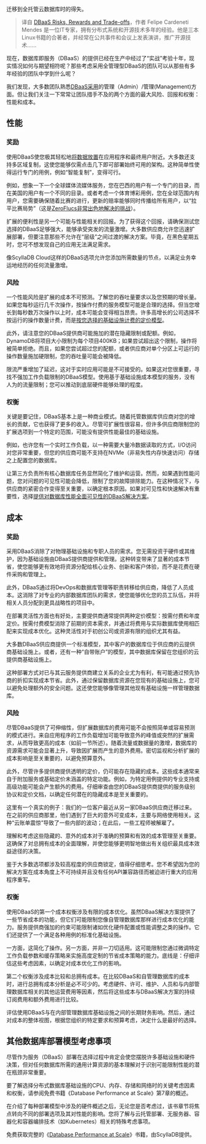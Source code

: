 <!--
title: DBaaS的风险、回报与权衡
cover: https://cdn.thenewstack.io/media/2024/01/f2e80f8a-ship12-1024x740.jpg
-->

迁移到全托管云数据库时的得失。

> 译自 [DBaaS Risks, Rewards and Trade-offs](https://thenewstack.io/dbaas-risks-rewards-and-trade-offs/)，作者 Felipe Cardeneti Mendes 是一位IT专家，拥有分布式系统和开源技术多年的经验。他是三本Linux书籍的合著者，并经常在公共事件和会议上发表演讲，推广开源技术......

现在，数据库即服务（DBaaS）的提供已经在生产中经过了“实战”考验十年，现实情况如何与期望相符呢？那些考虑采用全管理型DBaaS的团队可以从那些有多年经验的团队中学到什么呢？

我们发现，大多数团队熟悉[DBaaS采用](https://thenewstack.io/do-you-need-a-managed-database/)的管理（Admin）/管理(Management)方面。但让我们关注一下常常让团队措手不及的两个方面的最大风险、回报和权衡：性能和成本。

## 性能

### 奖励

使用DBaaS使您极其轻松地[将数据放置](https://thenewstack.io/data/)在应用程序和最终用户附近。大多数还支持多区域复制，这使您能够仅需点击几下即可部署始终可用的架构。这种简单性使得运行专门的用例，例如“智能复制”，变得可行。

例如，想象一下一个全球媒体流媒体服务，您在巴西的用户有一个专门的目录，而在美国的用户有一个不同的目录。或者考虑一个体育博彩用例，您在全球范围内有用户，您需要确保随着比赛的进行，更新的赔率能够同时传播给所有用户，以“拉平比赛局势”（这是[ZeroFlucs非常出色地解决的挑战](https://www.scylladb.com/tech-talk/worldwide-local-latency-with-scylladb/)）。

扩展的便利性是另一个可能与性能相关的回报。为了获得这个回报，请确保测试您选择的DBaaS足够强大，能够承受突发的流量激增。大多数供应商允许您迅速扩展部署，但要注意那些不允许在“层级”之间过渡的解决方案。毕竟，在黑色星期五时，您可不想发现自己的应用无法满足需求。

像ScyllaDB Cloud这样的DBaaS选项允许您添加所需数量的节点，以满足业务幸运地经历的任何流量激增。

### 风险

一个性能风险是扩展的成本不可预测。了解您的吞吐量要求以及您预期的增长量。如果您每秒运行几千次操作，按操作付费的服务模型可能是合理的选择。但当您增长到每秒数万次操作以上时，成本可能会变得相当昂贵。许多高增长的公司选择不按运行的操作数量计费，而是[按您选择的基础设施计费的定价模型](https://www.scylladb.com/pricing/)。

此外，请注意您的DBaaS提供商可能施加的潜在隐藏限制或配额。例如，DynamoDB将项目大小限制为每个项目400KB；如果尝试超出这个限制，操作将被简单拒绝。而且，如果您尝试超过您的配额，或者供应商对单个分区上可运行的操作数量施加硬限制，您的吞吐量可能会被降低。

限流严重增加了延迟，这对于实时应用可能是不可接受的。如果这对您很重要，寻找不强加工作负载限制的DBaaS模型。使用基于基础设施成本模型的服务，没有人为的流量限制；您可以推动到底层硬件能够处理的程度。

### 权衡

关键是要记住，DBaaS基本上是一种商业模式。随着托管数据库供应商对您的增长的贡献，它也获得了更多的收入。尽管可扩展性很容易，但许多供应商限制您的扩展选项到一个特定的范围，可能没有提供性能最佳的基础设施。

例如，也许您有一个实时工作负载，以一种需要大量冷数据读取的方式，I/O访问对您非常重要，但您的供应商可能不支持在NVMe（非易失性内存快速访问）存储之上配置您的数据库。

让第三方负责所有核心数据库任务显然简化了维护和运营。然而，如果遇到性能问题，您对问题的可见性可能会降低，限制了您的故障排除能力。在这种情况下，与供应商的紧密合作变得至关重要，以确定根本原因。如果对可见性和快速解决有重要性，选择[提供对数据库性能全面可见性的DBaaS解决方案](https://www.scylladb.com/product/scylla-monitoring-stack/)。

## 成本

### 奖励

采用DBaaS消除了对物理基础设施和专职人员的需求。您无需投资于硬件或其维护，因为基础设施由DBaaS提供商提供和管理。这种转变带来了显著的成本节省，使您能够更有效地将资源分配给核心业务、创新和客户体验，而不是花费在硬件采购和管理上。

此外，DBaaS通过将DevOps和数据库管理等职责转移给供应商，降低了人员成本。这消除了对专业的内部数据库团队的需求，使您能够优化您的员工队伍，并将相关人员分配到更具战略性的项目中。

在部署灵活性方面也有好处，主要提供商通常提供两种定价模型：按需付费和年度定价。按需付费模型消除了前期的资本需求，并通过将费用与实际数据库使用相匹配来实现成本优化。这种灵活性对于初创公司或资源有限的组织尤其有益。

大多数DBaaS供应商提供一个标准模型，其中客户的数据库位于供应商的云提供商基础设施上。或者，还有一种“自带账户”的模型，其中数据库保留在您组织的云提供商基础设施上。

这种部署方式对已与其云服务提供商建立关系的企业尤为有利，有可能通过预先协商的折扣实现成本节省。此外，通过保留数据库资源在您现有的基础设施上，您可以避免处理额外的安全问题。这还使您能够像管理其他现有基础设施一样管理数据库。

### 风险

尽管DBaaS提供了可伸缩性，但扩展数据库的费用可能不会按照简单或容易预测的模式进行。来自应用程序的工作负载增加可能导致意外的峰值或突然的扩展需求，从而导致更高的成本（如前一节所述）。随着流量或数据量的激增，数据库的资源需求可能会显著上升，导致因扩展而产生的意外费用。密切监视和分析扩展的成本影响是至关重要的，以避免预算意外。

此外，尽管许多提供商提供透明的定价，仍可能存在隐藏的成本。这些成本通常来自于附加服务或基础定价未涵盖的特定功能。例如，为特定用例提供的专业支持或高级功能可能会产生额外的费用。仔细审查由您的DBaaS提供商提供的服务级别协议和定价文档，以确定任何潜在的隐藏成本是至关重要的。

这里有一个真实的例子：我们的一位客户最近从另一家DBaaS供应商迁移过来。在之前的供应商那里，他们遇到了巨大的意外可变成本，主要与网络使用相关。这种“云账单震惊”导致了一些内部的波动；在此后，一些工程师被解雇了。

理解和考虑这些隐藏的、意外的成本对于准确的预算和有效的成本管理至关重要。这确保了对总拥有成本的全面理解，并使您能够更明智地做出有关组织最具成本效益途径的决策。

鉴于大多数选项都涉及较高程度的供应商锁定，值得仔细思考。您不希望因为您的解决方案在成本角度上不可持续并且没有任何API兼容路径而被迫进行重大的应用程序重写。

### 权衡

使用DBaaS的第一个成本权衡涉及有限的成本优化。虽然DBaaS解决方案提供了一些节省成本的功能，但它们可能限制您像自管理数据库那样进行成本优化的能力。服务提供商强加的约束可能限制诸如优化硬件配置或性能调整之类的操作。它们还提供了一个满足各种用例的标准化基础设施。

一方面，这简化了操作。另一方面，并非一刀切适用。这可能限制您通过微调特定工作负载参数和缓存策略来实施高度定制的节省成本策略的能力。底线是：仔细评估这些考虑因素，以确定对成本优化工作的影响。

第二个权衡涉及成本比较和总拥有成本。在比较DBaaS和自管理数据库的成本时，进行总拥有成本分析是必不可少的。考虑硬件、许可、维护、人员和与内部管理数据库相关的其他运营费用等因素，然后将这些成本与DBaaS解决方案的持续订阅费用和额外费用进行比较。

评估使用DBaaS与在内部管理数据库基础设施之间的长期财务影响。然后，通过对成本的整体视图，根据您组织的特定要求和预算考虑，决定什么是最好的选择。

## 其他数据库部署模型考虑事项

尽管作为服务（DBaaS）部署在选择过程中肯定会使您摆脱许多基础设施和硬件决策，但对任何数据库所需的通用计算资源的基本理解对于识别可能限制性能的潜在瓶颈非常重要。

要了解选择分布式数据库基础设施的CPU、内存、存储和网络时的关键考虑因素和权衡，请参阅免费书籍《Database Performance at Scale》第7章的概述。

在介绍了每种部署模型中涉及的硬件概述之后，无论您是否考虑过，该书章节将焦点转向不同的部署选项及其对性能的影响。您将了解与云托管部署、无服务器、容器化和容器编排技术（如Kubernetes）相关的特殊考虑事项。

免费获取完整的《[Database Performance at Scale](https://lp.scylladb.com/database-performance-book-offer)》书籍，由ScyllaDB提供。
